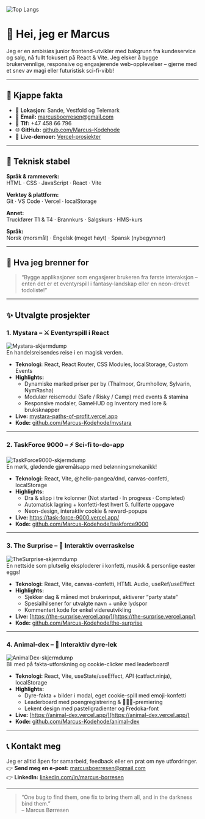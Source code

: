 ![Top Langs](https://github-readme-stats.vercel.app/api/top-langs/?username=YourGitHubName&layout=compact)

# 👋 Hei, jeg er Marcus

Jeg er en ambisiøs junior frontend-utvikler med bakgrunn fra kundeservice og salg, nå fullt fokusert på React & Vite. Jeg elsker å bygge brukervennlige, responsive og engasjerende web-opplevelser – gjerne med et snev av magi eller futuristisk sci-fi-vibb!

---

## 🚀 Kjappe fakta

- 📍 **Lokasjon:** Sande, Vestfold og Telemark  
- 📧 **Email:** marcusboerresen@gmail.com  
- 📱 **Tlf:** +47 458 66 796  
- 🌐 **GitHub:** [github.com/Marcus-Kodehode](https://github.com/Marcus-Kodehode)  
- 🚀 **Live-demoer:** [Vercel-prosjekter](https://vercel.com/marcus-boerresens-projects)

---

## 🔧 Teknisk stabel

**Språk & rammeverk:**  
HTML · CSS · JavaScript · React · Vite

**Verktøy & plattform:**  
Git · VS Code · Vercel · localStorage

**Annet:**  
Truckfører T1 & T4 · Brannkurs · Salgskurs · HMS-kurs

**Språk:**  
Norsk (morsmål) · Engelsk (meget høyt) · Spansk (nybegynner)

---

## 🎯 Hva jeg brenner for

> “Bygge applikasjoner som engasjerer brukeren fra første interaksjon – enten det er et eventyrspill i fantasy-landskap eller en neon-drevet todoliste!”

---

## ✨ Utvalgte prosjekter

### 1. Mystara – ⚔️ Eventyrspill i React  
![Mystara-skjermdump](https://raw.githubusercontent.com/Marcus-Kodehode/mystara/main/screenshot.png)  
En handelsreisendes reise i en magisk verden.  
- **Teknologi:** React, React Router, CSS Modules, localStorage, Custom Events  
- **Highlights:**  
  - Dynamiske marked priser per by (Thalmoor, Grumhollow, Sylvarin, NymRasha)  
  - Modulær reisemodul (Safe / Risky / Camp) med events & stamina  
  - Responsive modaler, GameHUD og Inventory med lore & bruksknapper  
- **Live:** [mystara-paths-of-profit.vercel.app](https://mystara-paths-of-profit.vercel.app/)
- **Kode:** [github.com/Marcus-Kodehode/mystara](https://github.com/Marcus-Kodehode/mystara)

---

### 2. TaskForce 9000 – ⚡ Sci-fi to-do-app  
![TaskForce9000-skjermdump](https://raw.githubusercontent.com/Marcus-Kodehode/taskforce9000/main/screenshot.png)  
En mørk, glødende gjøremålsapp med belønningsmekanikk!  
- **Teknologi:** React, Vite, @hello-pangea/dnd, canvas-confetti, localStorage  
- **Highlights:**  
  - Dra & slipp i tre kolonner (Not started · In progress · Completed)  
  - Automatisk lagring + konfetti-fest hvert 5. fullførte oppgave  
  - Neon-design, interaktiv cookie & reward-popups  
- **Live:** [https://task-force-9000.vercel.app/ ](https://task-force-9000.vercel.app/)
- **Kode:** [github.com/Marcus-Kodehode/taskforce9000](https://github.com/Marcus-Kodehode/taskforce9000)

---

### 3. The Surprise – 🎊 Interaktiv overraskelse  
![TheSurprise-skjermdump](https://raw.githubusercontent.com/Marcus-Kodehode/the-surprise/main/screenshot.png)  
En nettside som plutselig eksploderer i konfetti, musikk & personlige easter eggs!  
- **Teknologi:** React, Vite, canvas-confetti, HTML Audio, useRef/useEffect  
- **Highlights:**  
  - Sjekker dag & måned mot brukerinput, aktiverer “party state”  
  - Spesialhilsener for utvalgte navn + unike lydspor  
  - Kommentert kode for enkel videreutvikling  
- **Live:** [https://the-surprise.vercel.app/](https://the-surprise.vercel.app/)
- **Kode:** [github.com/Marcus-Kodehode/the-surprise](https://github.com/Marcus-Kodehode/the-surprise)

---

### 4. Animal-dex – 🐾 Interaktiv dyre-lek  
![AnimalDex-skjermdump](https://raw.githubusercontent.com/Marcus-Kodehode/animal-dex/main/screenshot.png)  
Bli med på fakta-utforskning og cookie-clicker med leaderboard!  
- **Teknologi:** React, Vite, useState/useEffect, API (catfact.ninja), localStorage  
- **Highlights:**  
  - Dyre-fakta + bilder i modal, eget cookie-spill med emoji-konfetti  
  - Leaderboard med poengregistrering & 🥇🥈🥉-premiering  
  - Lekent design med pastellgradienter og Fredoka-font  
- **Live:** [https://animal-dex.vercel.app/](https://animal-dex.vercel.app/)
- **Kode:** [github.com/Marcus-Kodehode/animal-dex](https://github.com/Marcus-Kodehode/animal-dex)

---

## 📞 Kontakt meg

Jeg er alltid åpen for samarbeid, feedback eller en prat om nye utfordringer.  
👉 **Send meg en e-post:** marcusboerresen@gmail.com  
👉 **LinkedIn:** [linkedin.com/in/marcus-borresen](https://www.linkedin.com/)  

---

> “One bug to find them, one fix to bring them all, and in the darkness bind them.”  
> – Marcus Børresen  
<!--
**Marcus-Kodehode/Marcus-Kodehode** is a ✨ _special_ ✨ repository because its `README.md` (this file) appears on your GitHub profile.

Here are some ideas to get you started:

- 🔭 I’m currently working on ...
- 🌱 I’m currently learning ...
- 👯 I’m looking to collaborate on ...
- 🤔 I’m looking for help with ...
- 💬 Ask me about ...
- 📫 How to reach me: ...
- 😄 Pronouns: ...
- ⚡ Fun fact: ...
-->
